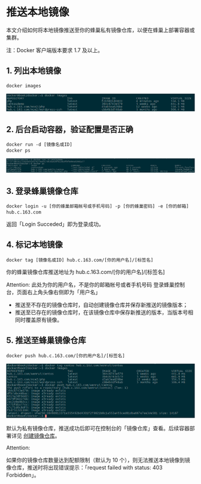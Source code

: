 # 推送本地镜像

本文介绍如何将本地镜像推送至你的蜂巢私有镜像仓库，以便在蜂巢上部署容器或集群。

注：Docker 客户端版本要求 1.7 及以上。

## 1.  列出本地镜像

    docker images

![](../image/列出本地镜像.png)

## 2.  后台启动容器，验证配置是否正确

    docker run -d [镜像名或ID]
    docker ps

![](../image/后台启动容器.png)

## 3.  登录蜂巢镜像仓库

    docker login -u [你的蜂巢邮箱帐号或手机号码] -p [你的蜂巢密码] -e [你的邮箱] hub.c.163.com

返回「Login Succeded」即为登录成功。

## 4.  标记本地镜像

    docker tag [镜像名或ID] hub.c.163.com/[你的用户名]/[标签名]

你的蜂巢镜像仓库推送地址为 hub.c.163.com/[你的用户名]/[标签名]

<span>Attention:</span>
此处为你的用户名，不是你的邮箱帐号或者手机号码
登录蜂巢控制台，页面右上角头像右侧即为「用户名」

  * 推送至不存在的镜像仓库时，自动创建镜像仓库并保存新推送的镜像版本；
  * 推送至已存在的镜像仓库时，在该镜像仓库中保存新推送的版本，当版本号相同时覆盖原有镜像。

## 5.  推送至蜂巢镜像仓库

	docker push hub.c.163.com/[你的用户名]/[标签名]

![](../image/推送至蜂巢镜像仓库.png)

默认为私有镜像仓库，推送成功后即可在控制台的「镜像仓库」查看。后续容器部署详见 [创建镜像仓库](http://support.c.163.com/wiki/md.html#!容器服务/镜像仓库/使用指南/私有镜像中心.md)。

<span>Attention:</span><div class="alertContent">如果你的镜像仓库数量达到配额限制（默认为 10 个），则无法推送本地镜像到镜像仓库，推送时将出现错误提示：「request failed with status: 403 Forbidden」。</div>